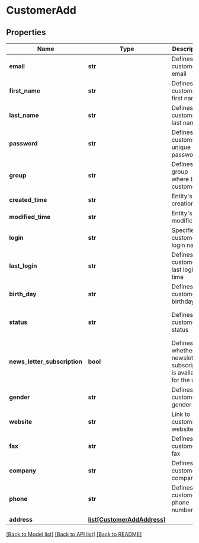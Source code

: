 # CustomerAdd

## Properties
Name | Type | Description | Notes
------------ | ------------- | ------------- | -------------
**email** | **str** | Defines customer&#39;s email | 
**first_name** | **str** | Defines customer&#39;s first name | 
**last_name** | **str** | Defines customer&#39;s last name | 
**password** | **str** | Defines customer&#39;s unique password | [optional] 
**group** | **str** | Defines the group where the customer | [optional] 
**created_time** | **str** | Entity&#39;s date creation | [optional] 
**modified_time** | **str** | Entity&#39;s date modification | [optional] 
**login** | **str** | Specifies customer&#39;s login name | [optional] 
**last_login** | **str** | Defines customer&#39;s last login time | [optional] 
**birth_day** | **str** | Defines customer&#39;s birthday | [optional] 
**status** | **str** | Defines customer&#39;s status | [optional] [default to 'enabled']
**news_letter_subscription** | **bool** | Defines whether the newsletter subscription is available for the user | [optional] [default to False]
**gender** | **str** | Defines customer&#39;s gender | [optional] 
**website** | **str** | Link to customer website | [optional] 
**fax** | **str** | Defines customer&#39;s fax | [optional] 
**company** | **str** | Defines customer&#39;s company | [optional] 
**phone** | **str** | Defines customer&#39;s phone number | [optional] 
**address** | [**list[CustomerAddAddress]**](CustomerAddAddress.md) |  | [optional] 

[[Back to Model list]](../README.md#documentation-for-models) [[Back to API list]](../README.md#documentation-for-api-endpoints) [[Back to README]](../README.md)


